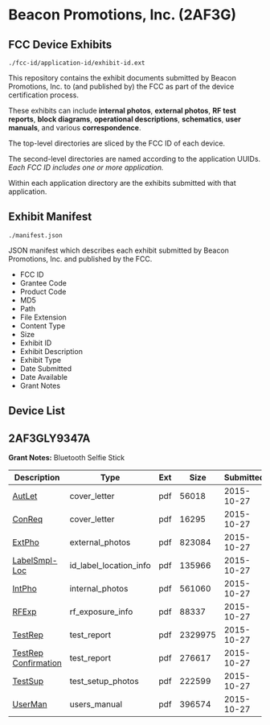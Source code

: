 # Beacon Promotions, Inc. (2AF3G)
## FCC Device Exhibits

```
./fcc-id/application-id/exhibit-id.ext
```

This repository contains the exhibit documents submitted by Beacon Promotions, Inc. to (and published by) the FCC as part of the device certification process.

These exhibits can include **internal photos**, **external photos**, **RF test reports**, **block diagrams**, **operational descriptions**, **schematics**, **user manuals**, and various **correspondence**.

The top-level directories are sliced by the FCC ID of each device.

The second-level directories are named according to the application UUIDs. *Each FCC ID includes one or more application.*

Within each application directory are the exhibits submitted with that application. 

## Exhibit Manifest

```
./manifest.json
```

JSON manifest which describes each exhibit submitted by Beacon Promotions, Inc. and published by the FCC.

- FCC ID
- Grantee Code
- Product Code
- MD5
- Path
- File Extension
- Content Type
- Size
- Exhibit ID
- Exhibit Description
- Exhibit Type
- Date Submitted
- Date Available
- Grant Notes

## Device List
## 2AF3GLY9347A
**Grant Notes:** Bluetooth Selfie Stick

| Description | Type | Ext | Size | Submitted | Available |
| ----------- | ---- | --- | ---- | --------- | --------- |
| [AutLet](2AF3GLY9347A/f59563ee6eb6ba21cad8aaa06b3f19f3/2794524.pdf) | cover_letter | pdf | 56018 | 2015-10-27 | 2015-10-27 |
| [ConReq](2AF3GLY9347A/f59563ee6eb6ba21cad8aaa06b3f19f3/2794525.pdf) | cover_letter | pdf | 16295 | 2015-10-27 | 2015-10-27 |
| [ExtPho](2AF3GLY9347A/f59563ee6eb6ba21cad8aaa06b3f19f3/2794527.pdf) | external_photos | pdf | 823084 | 2015-10-27 | 2015-10-27 |
| [LabelSmpl-Loc](2AF3GLY9347A/f59563ee6eb6ba21cad8aaa06b3f19f3/2794526.pdf) | id_label_location_info | pdf | 135966 | 2015-10-27 | 2015-10-27 |
| [IntPho](2AF3GLY9347A/f59563ee6eb6ba21cad8aaa06b3f19f3/2794528.pdf) | internal_photos | pdf | 561060 | 2015-10-27 | 2015-10-27 |
| [RFExp](2AF3GLY9347A/f59563ee6eb6ba21cad8aaa06b3f19f3/2794538.pdf) | rf_exposure_info | pdf | 88337 | 2015-10-27 | 2015-10-27 |
| [TestRep](2AF3GLY9347A/f59563ee6eb6ba21cad8aaa06b3f19f3/2794533.pdf) | test_report | pdf | 2329975 | 2015-10-27 | 2015-10-27 |
| [TestRep Confirmation](2AF3GLY9347A/f59563ee6eb6ba21cad8aaa06b3f19f3/2794534.pdf) | test_report | pdf | 276617 | 2015-10-27 | 2015-10-27 |
| [TestSup](2AF3GLY9347A/f59563ee6eb6ba21cad8aaa06b3f19f3/2794529.pdf) | test_setup_photos | pdf | 222599 | 2015-10-27 | 2015-10-27 |
| [UserMan](2AF3GLY9347A/f59563ee6eb6ba21cad8aaa06b3f19f3/2794535.pdf) | users_manual | pdf | 396574 | 2015-10-27 | 2015-10-27 |
